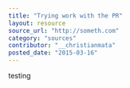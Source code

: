 ```yaml
---
title: "Trying work with the PR"
layout: resource
source_url: "http://someth.com"
category: "sources"
contributor: "__christianmata"
posted_date: "2015-03-16"
---
```

testing
